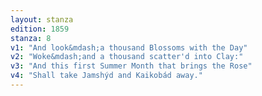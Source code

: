 ```yaml
---
layout: stanza
edition: 1859
stanza: 8
v1: "And look&mdash;a thousand Blossoms with the Day"
v2: "Woke&mdash;and a thousand scatter'd into Clay:"
v3: "⁠And this first Summer Month that brings the Rose"
v4: "Shall take Jamshýd and Kaikobád away."
---
```

